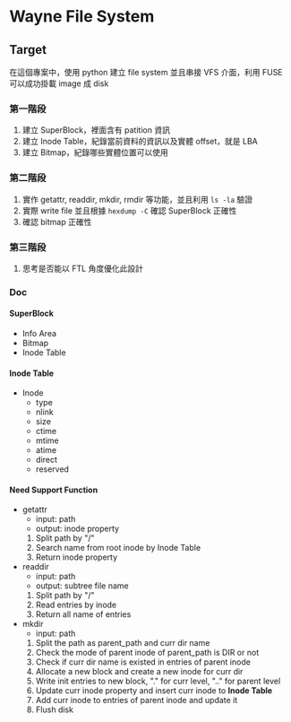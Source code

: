 # Wayne File System

## Target

在這個專案中，使用 python 建立 file system 並且串接 VFS 介面，利用 FUSE 可以成功掛載 image 成 disk 

### 第一階段
1. 建立 SuperBlock，裡面含有 patition 資訊
2. 建立 Inode Table，紀錄當前資料的資訊以及實體 offset，就是 LBA
3. 建立 Bitmap，紀錄哪些實體位置可以使用

### 第二階段
1. 實作 getattr, readdir, mkdir, rmdir 等功能，並且利用 `ls -la` 驗證
2. 實際 write file 並且根據 `hexdump -C` 確認 SuperBlock 正確性
3. 確認 bitmap 正確性

### 第三階段
1. 思考是否能以 FTL 角度優化此設計

### Doc

#### SuperBlock
- Info Area
- Bitmap
- Inode Table


#### Inode Table
- Inode
  - type
  - nlink
  - size
  - ctime
  - mtime
  - atime
  - direct
  - reserved

#### Need Support Function
- getattr
  - input: path
  - output: inode property
  1. Split path by "/"
  2. Search name from root inode by Inode Table
  3. Return inode property
- readdir
  - input: path
  - output: subtree file name
  1. Split path by "/"
  2. Read entries by inode
  3. Return all name of entries
- mkdir
  - input: path
  1. Split the path as parent_path and curr dir name
  2. Check the mode of parent inode of parent_path is DIR or not
  3. Check if curr dir name is existed in entries of parent inode
  4. Allocate a new block and create a new inode for curr dir
  5. Write init entries to new block, "." for curr level, ".." for parent level
  6. Update curr inode property and insert curr inode to **Inode Table**
  7. Add curr inode to entries of parent inode and update it
  8. Flush disk

